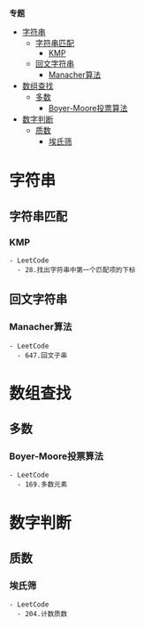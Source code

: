 **专题**
- [字符串](#字符串)
  - [字符串匹配](#字符串匹配)
    - [KMP](#kmp)
  - [回文字符串](#回文字符串)
    - [Manacher算法](#manacher算法)
- [数组查找](#数组查找)
  - [多数](#多数)
    - [Boyer-Moore投票算法](#boyer-moore投票算法)
- [数字判断](#数字判断)
  - [质数](#质数)
    - [埃氏筛](#埃氏筛)

# 字符串 #
## 字符串匹配 ##
### KMP ###
```
- LeetCode
  - 28.找出字符串中第一个匹配项的下标
```

## 回文字符串 ##
### Manacher算法 ###
```
- LeetCode
  - 647.回文子串
```

# 数组查找 #
## 多数 ##
### Boyer-Moore投票算法 ###
```
- LeetCode
  - 169.多数元素
```

# 数字判断 #
## 质数 ##
### 埃氏筛 ###
```
- LeetCode
  - 204.计数质数
```